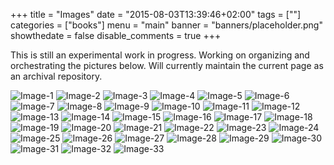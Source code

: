 +++
title = "Images"
date = "2015-08-03T13:39:46+02:00"
tags = [""]
categories = ["books"]
menu = "main"
banner = "banners/placeholder.png"
showthedate = false
disable_comments = true
+++

This is still an experimental work in progress. Working on organizing and orchestrating the pictures below. Will currently maintain the current page as an archival repository.

![Image-1](/static/images/thumb_IMG_3934_1024.jpg)
![Image-2](/static/images/thumb_IMG_3935_1024.jpg)
![Image-3](/static/images/thumb_IMG_3936_1024.jpg)
![Image-4](/static/images/thumb_IMG_3937_1024.jpg)
![Image-5](/static/images/IMG_3964.jpg)
![Image-6](/static/images/IMG_3965.jpg)
![Image-7](/static/images/IMG_3966.jpg)
![Image-8](/static/images/IMG_3967.jpg)
![Image-9](/static/images/IMG_3968.jpg)
![Image-10](/static/images/IMG_3969.jpg)
![Image-11](/static/images/IMG_3970.jpg)
![Image-12](/static/images/IMG_3971.jpg)
![Image-13](/static/images/IMG_3972.jpg)
![Image-14](/static/images/IMG_3973.jpg)
![Image-15](/static/images/IMG_3974.jpg)
![Image-16](/static/images/IMG_3975.jpg)
![Image-17](/static/images/IMG_3976.jpg)
![Image-18](/static/images/IMG_3977.jpg)
![Image-19](/static/images/IMG_3978.jpg)
![Image-20](/static/images/IMG_3979.jpg)
![Image-21](/static/images/IMG_3980.jpg)
![Image-22](/static/images/IMG_3982.jpg)
![Image-23](/static/images/IMG_3983.jpg)
![Image-24](/static/images/IMG_4504.jpg)
![Image-25](/static/images/IMG_4505.jpg)
![Image-26](/static/images/IMG_4506.jpg)
![Image-27](/static/images/IMG_4507.jpg)
![Image-28](/static/images/IMG_4508.jpg)
![Image-29](/static/images/IMG_4509.jpg)
![Image-30](/static/images/IMG_4510.jpg)
![Image-31](/static/images/IMG_4511.jpg)
![Image-32](/static/images/IMG_4512.jpg)
![Image-33](/static/images/IMG_4513.jpg)
